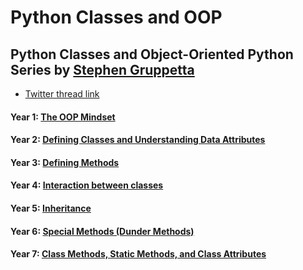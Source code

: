 # Python Classes and OOP


## Python Classes and Object-Oriented Python Series by [Stephen Gruppetta](https://twitter.com/s_gruppetta_ct)

- [Twitter thread link](https://twitter.com/s_gruppetta_ct/status/1644735622555504641)

#### Year 1: [The OOP Mindset](https://twitter.com/s_gruppetta_ct/status/1641121936414736385)

#### Year 2: [Defining Classes and Understanding Data Attributes](https://twitter.com/s_gruppetta_ct/status/1641474113624760321)

#### Year 3: [Defining Methods](https://twitter.com/s_gruppetta_ct/status/1641846615186210817)

#### Year 4: [Interaction between classes](https://twitter.com/s_gruppetta_ct/status/1642888327258058754)

#### Year 5: [Inheritance](https://twitter.com/s_gruppetta_ct/status/1643648452331700224)

#### Year 6: [Special Methods (Dunder Methods)](https://twitter.com/s_gruppetta_ct/status/1644010840469958661)

#### Year 7: [Class Methods, Static Methods, and Class Attributes](https://twitter.com/s_gruppetta_ct/status/1644365916950659073)
